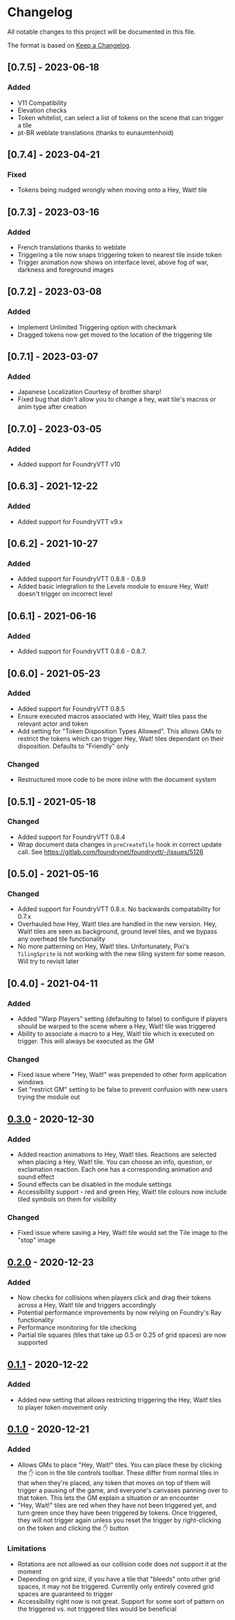 # Changelog

All notable changes to this project will be documented in this file.

The format is based on [Keep a Changelog](https://keepachangelog.com/en/1.0.0/).

## [0.7.5] - 2023-06-18

### Added

 - V11 Compatibility
 - Elevation checks
 - Token whitelist, can select a list of tokens on the scene that can trigger a tile
 - pt-BR weblate translations (thanks to eunaumtenhoid)

## [0.7.4] - 2023-04-21

### Fixed

 - Tokens being nudged wrongly when moving onto a Hey, Wait! tile

## [0.7.3] - 2023-03-16

### Added

 - French translations thanks to weblate
 - Triggering a tile now snaps triggering token to nearest tile inside token
 - Trigger animation now shows on interface level, above fog of war, darkness and foreground images

## [0.7.2] - 2023-03-08

### Added

 - Implement Unlimited Triggering option with checkmark
 - Dragged tokens now get moved to the location of the triggering tile

## [0.7.1] - 2023-03-07

### Added
 - Japanese Localization Courtesy of brother sharp!
 - Fixed bug that didn't allow you to change a hey, wait tile's macros or anim type after creation

## [0.7.0] - 2023-03-05

### Added
 - Added support for FoundryVTT v10

## [0.6.3] - 2021-12-22

### Added

- Added support for FoundryVTT v9.x

## [0.6.2] - 2021-10-27

### Added

- Added support for FoundryVTT 0.8.8 - 0.8.9
- Added basic integration to the Levels module to ensure Hey, Wait! doesn't trigger on incorrect level

## [0.6.1] - 2021-06-16

### Added

- Added support for FoundryVTT 0.8.6 - 0.8.7.

## [0.6.0] - 2021-05-23

### Added

- Added support for FoundryVTT 0.8.5
- Ensure executed macros associated with Hey, Wait! tiles pass the relevant actor and token
- Add setting for "Token Disposition Types Allowed". This allows GMs to restrict the tokens which can trigger Hey, Wait! tiles dependant on their disposition. Defaults to "Friendly" only

### Changed

- Restructured more code to be more inline with the document system

## [0.5.1] - 2021-05-18

### Changed

- Added support for FoundryVTT 0.8.4
- Wrap document data changes in `preCreateTile` hook in correct update call. See https://gitlab.com/foundrynet/foundryvtt/-/issues/5126

## [0.5.0] - 2021-05-16

### Changed

- Added support for FoundryVTT 0.8.x. No backwards compatability for 0.7.x
- Overhauled how Hey, Wait! tiles are handled in the new version. Hey, Wait! tiles are seen as background, ground level tiles, and we bypass any overhead tile functionality
- No more patterning on Hey, Wait! tiles. Unfortunately, Pixi's `TilingSprite` is not working with the new tiling system for some reason. Will try to revisit later

## [0.4.0] - 2021-04-11

### Added

- Added "Warp Players" setting (defaulting to false) to configure if players should be warped to the scene where a Hey, Wait! tile was triggered
- Ability to associate a macro to a Hey, Wait! tile which is executed on trigger. This will always be executed as the GM

### Changed

- Fixed issue where "Hey, Wait!" was prepended to other form application windows
- Set "restrict GM" setting to be false to prevent confusion with new users trying the module out

## [0.3.0] - 2020-12-30

### Added

- Added reaction animations to Hey, Wait! tiles. Reactions are selected when placing a Hey, Wait! tile. You can choose an info, question, or exclamation reaction. Each one has a corresponding animation and sound effect
- Sound effects can be disabled in the module settings
- Accessibility support - red and green Hey, Wait! tile colours now include tiled symbols on them for visibility

### Changed
- Fixed issue where saving a Hey, Wait! tile would set the Tile image to the "stop" image

## [0.2.0] - 2020-12-23

### Added

- Now checks for collisions when players click and drag their tokens across a Hey, Wait! tile and triggers accordingly
- Potential performance improvements by now relying on Foundry's Ray functionality
- Performance monitoring for tile checking
- Partial tile squares (tiles that take up 0.5 or 0.25 of grid spaces) are now supported

## [0.1.1] - 2020-12-22

### Added

- Added new setting that allows restricting triggering the Hey, Wait! tiles to player token movement only

## [0.1.0] - 2020-12-21

### Added

- Allows GMs to place "Hey, Wait!" tiles. You can place these by clicking the :hand: icon in the tile controls toolbar. These differ from normal tiles in that when they're placed, any token that moves on top of them will trigger a pausing of the game, and everyone's canvases panning over to that token. This lets the GM explain a situation or an encounter
- "Hey, Wait!" tiles are red when they have not been triggered yet, and turn green once they have been triggered by tokens. Once triggered, they will not trigger again unless you reset the trigger by right-clicking on the token and clicking the :hand: button

### Limitations

- Rotations are not allowed as our collision code does not support it at the moment
- Depending on grid size, if you have a tile that "bleeds" onto other grid spaces, it may not be triggered. Currently only entirely covered grid spaces are guaranteed to trigger
- Accessibility right now is not great. Support for some sort of pattern on the triggered vs. not triggered tiles would be beneficial

[0.3.0]: https://github.com/1000nettles/hey-wait/compare/v0.2.0...v0.3.0
[0.2.0]: https://github.com/1000nettles/hey-wait/compare/v0.1.1...v0.2.0
[0.1.1]: https://github.com/1000nettles/hey-wait/compare/v0.1.0...v0.1.1
[0.1.0]: https://github.com/1000nettles/hey-wait/releases/tag/v0.1.0
